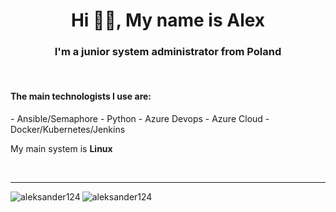 <h1 align="center">Hi 👋🏼, My name is Alex</h1>
<h3 align="center">I'm a junior system administrator from Poland</h3>

<br/>

<h4>The main technologists I use are:</h4>
- Ansible/Semaphore
- Python
- Azure Devops
- Azure Cloud 
- Docker/Kubernetes/Jenkins

My main system is **Linux**

<br/>


---
<p><img align="left" src="https://github-readme-stats.vercel.app/api/top-langs?username=aleksander124&show_icons=true&locale=en&layout=compact" alt="aleksander124" /></p>

<p><img align="center" src="https://github-readme-stats.vercel.app/api?username=aleksander124&show_icons=true&locale=en" alt="aleksander124" /></p>
